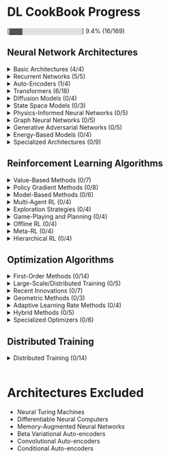 # DL CookBook Progress

[▓▓▓░░░░░░░░░░░░░░] 9.4% (16/169)

## Neural Network Architectures

<details>
  <summary>Basic Architectures (4/4)</summary>

  - [x] MLP
  - [x] CNN
  - [x] ResNet
  - [x] DenseNet

</details>

<details>
  <summary>Recurrent Networks (5/5)</summary>

  - [x] Vanilla RNN
  - [x] Bidirectional RNN
  - [x] GRU
  - [x] LSTM
  - [x] Memory Networks

</details>

<details>
  <summary>Auto-Encoders (1/4)</summary>

  - [ ] Sparse
  - [x] Variational
  - [ ] Contractive
  - [ ] VQ-VAE

</details>

<details>
  <summary>Transformers (6/18)</summary>

  - [x] Vanilla
  - [x] Linear
  - [x] Sparse
  - [x] Gaussian
  - [x] Differential
  - [x] Universal
  - [ ] Negative-Weights
  - [ ] FlashAttention (v1/v2/v3)
  - [ ] Vision Transformers (ViT)
  - [ ] Byte Latent Transformers
  - [ ] Transformers^2
  - [ ] Performer
  - [ ] Reformer
  - [ ] Longformer
  - [ ] FNet
  - [ ] Routing Transformers
  - [ ] Perceiver/Perceiver IO
  - [ ] SinkFormers

</details>

<details>
  <summary>Diffusion Models (0/4)</summary>

  - [ ] DDPM
  - [ ] DDIM
  - [ ] Latent Diffusion
  - [ ] Large Language Diffusion

</details>

<details>
  <summary>State Space Models (0/3)</summary>

  - [ ] Mamba
  - [ ] S4
  - [ ] H3

</details>

<details>
  <summary>Physics-Informed Neural Networks (0/5)</summary>

  - [ ] Neural ODE
  - [ ] Fourier Neural Operator
  - [ ] Deep Operator Networks
  - [ ] Hamiltonian Neural Networks
  - [ ] Lagrangian Neural Networks

</details>

<details>
  <summary>Graph Neural Networks (0/5)</summary>

  - [ ] Graph Convolutional Networks (GCN)
  - [ ] Graph Attention Networks (GAT)
  - [ ] Message Passing Neural Networks
  - [ ] Graph Transformers
  - [ ] Graph Normalizing Flows

</details>

<details>
  <summary>Generative Adversarial Networks (0/5)</summary>

  - [ ] DCGAN
  - [ ] WGAN
  - [ ] CycleGAN
  - [ ] StyleGAN
  - [ ] BigGAN

</details>

<details>
  <summary>Energy-Based Models (0/4)</summary>

  - [ ] Restricted Boltzmann Machines
  - [ ] Deep Belief Networks
  - [ ] Deep Energy Networks
  - [ ] Normalizing Flows

</details>

<details>
  <summary>Specialized Architectures (0/9)</summary>

  - [ ] Kolmogorov-Arnold Networks
  - [ ] Mixture of Experts
  - [ ] Fuzzy Neural Networks
  - [ ] Jacobian Fields
  - [ ] Spiking Neural Networks
  - [ ] Hyperbolic Neural Networks
  - [ ] Free-Equivariance Neural Networks
  - [ ] Neural Causal Models
  - [ ] Large Concept Models

</details>

## Reinforcement Learning Algorithms

<details>
  <summary>Value-Based Methods (0/7)</summary>

  - [ ] Deep Q-Networks (DQN)
  - [ ] Double DQN
  - [ ] Dueling DQN
  - [ ] Rainbow DQN
  - [ ] Categorical 51-Atom DQN (C51)
  - [ ] Quantile Regression DQN (QR-DQN)
  - [ ] Implicit Quantile Networks (IQN)

</details>

<details>
  <summary>Policy Gradient Methods (0/8)</summary>

  - [ ] Asynchronous Advantage Actor-Critic (A3C)
  - [ ] Advantage Actor-Critic (A2C)
  - [ ] Proximal Policy Optimization (PPO)
  - [ ] Trust Region Policy Optimization (TRPO)
  - [ ] Deep Deterministic Policy Gradient (DDPG)
  - [ ] Twin Delayed DDPG (TD3)
  - [ ] Soft Actor-Critic (SAC)
  - [ ] Group Related Policy Optimization (GRPO)

</details>

<details>
  <summary>Model-Based Methods (0/6)</summary>

  - [ ] World Models
  - [ ] Imagination-Augmented Agents (I2A)
  - [ ] Model-Based RL with Model-Free Fine-Tuning (MBMF)
  - [ ] Model-Based Value Expansion (MVE)
  - [ ] Dreamer
  - [ ] PlaNet

</details>

<details>
  <summary>Multi-Agent RL (0/4)</summary>

  - [ ] Multi-Agent DDPG (MADDPG)
  - [ ] Counter-Factual Multi-Agent (COMA)
  - [ ] Multi-Agent PPO (MAPPO)
  - [ ] Multi-Agent SAC (MASAC)

</details>

<details>
  <summary>Exploration Strategies (0/4)</summary>

  - [ ] Hindsight Experience Replay (HER)
  - [ ] Random Network Distillation (RND)
  - [ ] Never Give Up (NGU)
  - [ ] Go-Explore

</details>

<details>
  <summary>Game-Playing and Planning (0/4)</summary>

  - [ ] AlphaZero
  - [ ] MuZero
  - [ ] AlphaGo
  - [ ] Monte Carlo Tree Search (MCTS)

</details>

<details>
  <summary>Offline RL (0/4)</summary>

  - [ ] Conservative Q-Learning (CQL)
  - [ ] Behavior Regularized Actor Critic (BRAC)
  - [ ] Implicit Q-Learning (IQL)
  - [ ] Decision Transformer

</details>

<details>
  <summary>Meta-RL (0/4)</summary>

  - [ ] RL^2
  - [ ] MAML for RL
  - [ ] PEARL
  - [ ] ProMP

</details>

<details>
  <summary>Hierarchical RL (0/4)</summary>

  - [ ] Option-Critic
  - [ ] Hierarchical Actor-Critic (HAC)
  - [ ] HIRO
  - [ ] FUN

</details>

## Optimization Algorithms

<details>
  <summary>First-Order Methods (0/14)</summary>

  - [ ] Stochastic Gradient Descent (SGD)
  - [ ] SGD with Momentum
  - [ ] SGD with Nesterov Momentum
  - [ ] AdaGrad
  - [ ] AdaDelta
  - [ ] RMSProp
  - [ ] Adam and Variants
  - [ ] Adam
  - [ ] AdamW
  - [ ] NAdam
  - [ ] RAdam
  - [ ] AdaMomentum
  - [ ] AdaBelief
  - [ ] AdaFactor

</details>

<details>
  <summary>Large-Scale/Distributed Training (0/5)</summary>

  - [ ] LARS (Layer-wise Adaptive Rate Scaling)
  - [ ] LAMB (Layer-wise Adaptive Moments for Batch training)
  - [ ] Shampoo
  - [ ] SOAP
  - [ ] FTRL (Follow The Regularized Leader)

</details>

<details>
  <summary>Recent Innovations (0/7)</summary>

  - [ ] Lion
  - [ ] Prodigy
  - [ ] Sophia
  - [ ] Muon
  - [ ] DeMo
  - [ ] Adan
  - [ ] Ranger

</details>

<details>
  <summary>Geometric Methods (0/3)</summary>

  - [ ] Reimann SGD
  - [ ] Natural Gradient Descent
  - [ ] Mirror Descent

</details>

<details>
  <summary>Adaptive Learning Rate Methods (0/4)</summary>

  - [ ] Cyclical Learning Rates
  - [ ] One Cycle Policy
  - [ ] Cosine Annealing
  - [ ] SGDR (Stochastic Gradient Descent with Restarts)

</details>

<details>
  <summary>Hybrid Methods (0/5)</summary>

  - [ ] AdaScale
  - [ ] NovoGrad
  - [ ] Apollo
  - [ ] MADGRAD
  - [ ] SAM (Sharpness-Aware Minimization)

</details>

<details>
  <summary>Specialized Optimizers (0/6)</summary>

  - [ ] Lookahead Optimizer
  - [ ] Rectified Adam
  - [ ] AGC (Adaptive Gradient Clipping)
  - [ ] LBFGS (Limited-memory BFGS)
  - [ ] AdaMax
  - [ ] AMSGrad

</details>

## Distributed Training

<details>
  <summary>Distributed Training (0/14)</summary>
  
  - [ ] MegatronLM
  - [ ] GPipe
  - [ ] Alpa
  - [ ] Tenplex
  - [ ] DeepSeed
  - [ ] PipeDream
  - [ ] ZeRO
  - [ ] PyTorch DDP
  - [ ] Horovod
  - [ ] TensorFlow Distribution Strategy
  - [ ] Ray Train
  - [ ] FairScale
  - [ ] Colossal-AI
  - [ ] JAX pmap/pjit

</details>

<br>

# Architectures Excluded

- Neural Turing Machines
- Differentiable Neural Computers
- Memory-Augmented Neural Networks
- Beta Variational Auto-encoders
- Convolutional Auto-encoders
- Conditional Auto-encoders